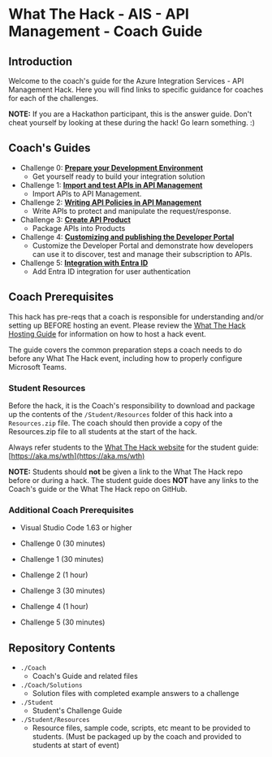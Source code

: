 # What The Hack - AIS - API Management - Coach Guide

## Introduction

Welcome to the coach's guide for the Azure Integration Services - API Management Hack. Here you will find links to specific guidance for coaches for each of the challenges.

**NOTE:** If you are a Hackathon participant, this is the answer guide. Don't cheat yourself by looking at these during the hack! Go learn something. :)

## Coach's Guides

- Challenge 0: **[Prepare your Development Environment](Solution-00.md)**
  - Get yourself ready to build your integration solution
- Challenge 1: **[Import and test APIs in API Management](Solution-01.md)**
  - Import APIs to API Management.
- Challenge 2: **[Writing API Policies in API Management](Solution-02.md)**
  - Write APIs to protect and manipulate the request/response.
- Challenge 3: **[Create API Product](Solution-03.md)**
  - Package APIs into Products
- Challenge 4: **[Customizing and publishing the Developer Portal](Solution-04.md)**
  - Customize the Developer Portal and demonstrate how developers can use it to discover, test and manage their subscription to APIs.
- Challenge 5: **[Integration with Entra ID](Solution-05.md)**
  - Add Entra ID integration for user authentication

## Coach Prerequisites

This hack has pre-reqs that a coach is responsible for understanding and/or setting up BEFORE hosting an event. Please review the [What The Hack Hosting Guide](https://aka.ms/wthhost) for information on how to host a hack event.

The guide covers the common preparation steps a coach needs to do before any What The Hack event, including how to properly configure Microsoft Teams.

### Student Resources

Before the hack, it is the Coach's responsibility to download and package up the contents of the `/Student/Resources` folder of this hack into a `Resources.zip` file. The coach should then provide a copy of the Resources.zip file to all students at the start of the hack.

Always refer students to the [What The Hack website](https://aka.ms/wth) for the student guide: [https://aka.ms/wth](https://aka.ms/wth)

**NOTE:** Students should **not** be given a link to the What The Hack repo before or during a hack. The student guide does **NOT** have any links to the Coach's guide or the What The Hack repo on GitHub.  

### Additional Coach Prerequisites

- Visual Studio Code 1.63 or higher

- Challenge 0 (30 minutes)
- Challenge 1 (30 minutes)
- Challenge 2 (1 hour)
- Challenge 3 (30 minutes)
- Challenge 4 (1 hour)
- Challenge 5 (30 minutes)

## Repository Contents

- `./Coach`
  - Coach's Guide and related files
- `./Coach/Solutions`
  - Solution files with completed example answers to a challenge
- `./Student`
  - Student's Challenge Guide
- `./Student/Resources`
  - Resource files, sample code, scripts, etc meant to be provided to students. (Must be packaged up by the coach and provided to students at start of event)
